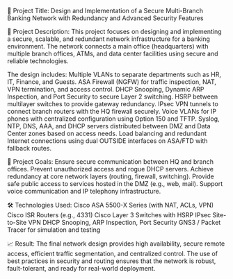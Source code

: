 🔖 Project Title:
Design and Implementation of a Secure Multi-Branch Banking Network with Redundancy and Advanced Security Features


📝 Project Description:
This project focuses on designing and implementing a secure, scalable, and redundant network infrastructure for a banking environment. The network connects a main office (headquarters) with multiple branch offices, ATMs, and data center facilities using secure and reliable technologies.

The design includes:
Multiple VLANs to separate departments such as HR, IT, Finance, and Guests.
ASA Firewall (NGFW) for traffic inspection, NAT, VPN termination, and access control.
DHCP Snooping, Dynamic ARP Inspection, and Port Security to secure Layer 2 switching.
HSRP between multilayer switches to provide gateway redundancy.
IPsec VPN tunnels to connect branch routers with the HQ firewall securely.
Voice VLANs for IP phones with centralized configuration using Option 150 and TFTP.
Syslog, NTP, DNS, AAA, and DHCP servers distributed between DMZ and Data Center zones based on access needs.
Load balancing and redundant Internet connections using dual OUTSIDE interfaces on ASA/FTD with fallback routes.

🎯 Project Goals:
Ensure secure communication between HQ and branch offices.
Prevent unauthorized access and rogue DHCP servers.
Achieve redundancy at core network layers (routing, firewall, switching).
Provide safe public access to services hosted in the DMZ (e.g., web, mail).
Support voice communication and IP telephony infrastructure.

🛠️ Technologies Used:
Cisco ASA 5500-X Series (with NAT, ACLs, VPN)
Cisco ISR Routers (e.g., 4331)
Cisco Layer 3 Switches with HSRP
IPsec Site-to-Site VPN
DHCP Snooping, ARP Inspection, Port Security
GNS3 / Packet Tracer for simulation and testing

📈 Result:
The final network design provides high availability, secure remote access, efficient traffic segmentation, and centralized control. The use of best practices in security and routing ensures that the network is robust, fault-tolerant, and ready for real-world deployment.
